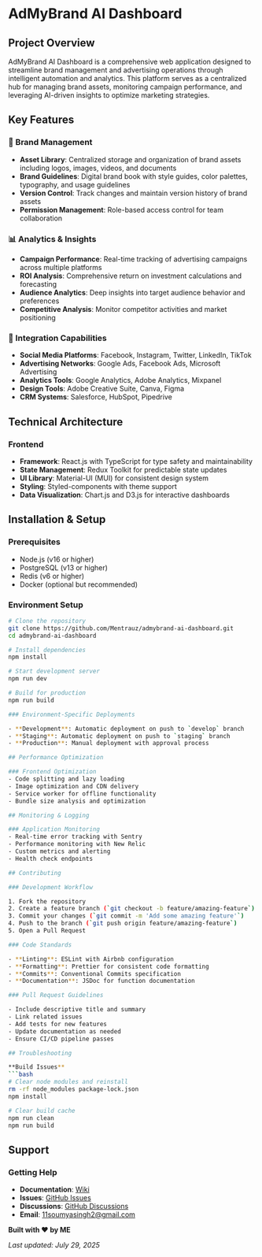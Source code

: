 # AdMyBrand AI Dashboard

## Project Overview

AdMyBrand AI Dashboard is a comprehensive web application designed to streamline brand management and advertising operations through intelligent automation and analytics. This platform serves as a centralized hub for managing brand assets, monitoring campaign performance, and leveraging AI-driven insights to optimize marketing strategies.

## Key Features

### 🎯 Brand Management
- **Asset Library**: Centralized storage and organization of brand assets including logos, images, videos, and documents
- **Brand Guidelines**: Digital brand book with style guides, color palettes, typography, and usage guidelines
- **Version Control**: Track changes and maintain version history of brand assets
- **Permission Management**: Role-based access control for team collaboration

### 📊 Analytics & Insights
- **Campaign Performance**: Real-time tracking of advertising campaigns across multiple platforms
- **ROI Analysis**: Comprehensive return on investment calculations and forecasting
- **Audience Analytics**: Deep insights into target audience behavior and preferences
- **Competitive Analysis**: Monitor competitor activities and market positioning

### 🔗 Integration Capabilities
- **Social Media Platforms**: Facebook, Instagram, Twitter, LinkedIn, TikTok
- **Advertising Networks**: Google Ads, Facebook Ads, Microsoft Advertising
- **Analytics Tools**: Google Analytics, Adobe Analytics, Mixpanel
- **Design Tools**: Adobe Creative Suite, Canva, Figma
- **CRM Systems**: Salesforce, HubSpot, Pipedrive

## Technical Architecture

### Frontend
- **Framework**: React.js with TypeScript for type safety and maintainability
- **State Management**: Redux Toolkit for predictable state updates
- **UI Library**: Material-UI (MUI) for consistent design system
- **Styling**: Styled-components with theme support
- **Data Visualization**: Chart.js and D3.js for interactive dashboards

## Installation & Setup

### Prerequisites
- Node.js (v16 or higher)
- PostgreSQL (v13 or higher)
- Redis (v6 or higher)
- Docker (optional but recommended)

### Environment Setup

```bash
# Clone the repository
git clone https://github.com/Mentrauz/admybrand-ai-dashboard.git
cd admybrand-ai-dashboard

# Install dependencies
npm install

# Start development server
npm run dev

# Build for production
npm run build

### Environment-Specific Deployments

- **Development**: Automatic deployment on push to `develop` branch
- **Staging**: Automatic deployment on push to `staging` branch
- **Production**: Manual deployment with approval process

## Performance Optimization

### Frontend Optimization
- Code splitting and lazy loading
- Image optimization and CDN delivery
- Service worker for offline functionality
- Bundle size analysis and optimization

## Monitoring & Logging

### Application Monitoring
- Real-time error tracking with Sentry
- Performance monitoring with New Relic
- Custom metrics and alerting
- Health check endpoints

## Contributing

### Development Workflow

1. Fork the repository
2. Create a feature branch (`git checkout -b feature/amazing-feature`)
3. Commit your changes (`git commit -m 'Add some amazing feature'`)
4. Push to the branch (`git push origin feature/amazing-feature`)
5. Open a Pull Request

### Code Standards

- **Linting**: ESLint with Airbnb configuration
- **Formatting**: Prettier for consistent code formatting
- **Commits**: Conventional Commits specification
- **Documentation**: JSDoc for function documentation

### Pull Request Guidelines

- Include descriptive title and summary
- Link related issues
- Add tests for new features
- Update documentation as needed
- Ensure CI/CD pipeline passes

## Troubleshooting

**Build Issues**
```bash
# Clear node modules and reinstall
rm -rf node_modules package-lock.json
npm install

# Clear build cache
npm run clean
npm run build
```

## Support

### Getting Help

- **Documentation**: [Wiki](https://github.com/Mentrauz/admybrand-ai-dashboard/wiki)
- **Issues**: [GitHub Issues](https://github.com/Mentrauz/admybrand-ai-dashboard/issues)
- **Discussions**: [GitHub Discussions](https://github.com/Mentrauz/admybrand-ai-dashboard/discussions)
- **Email**: 11soumyasingh2@gmail.com

**Built with ❤️ by ME**

*Last updated: July 29, 2025*
